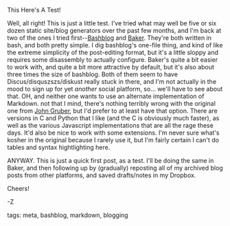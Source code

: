 This Here's A Test!

Well, all right! This is just a little test. I've tried what may well be five or six dozen static site/blog generators over the past few months, and I'm back at two of the ones I tried first--[Bashblog](https://github.com/cfenollosa/bashblog) and [Baker](https://github.com/taylorchu/baker). They're both written in bash, and both pretty simple. I dig bashblog's one-file thing, and kind of like the extreme simplicity of the post-editing format, but it's a little sloppy and requires some disassembly to actually configure. Baker's quite a bit easier to work with, and quite a bit more attractive by default, but it's also about three times the size of bashblog. Both of them seem to have Discus/disquszszs/diskust really stuck in there, and I'm not actually in the mood to sign up for yet _another_ social platform, so... we'll have to see about that. OH, and neither one wants to use an alternate implementation of Markdown. not that I mind, there's nothing terribly wrong with the original one from [John Gruber](http://daringfireball.net), but I'd prefer to at least have that option. There are versions in C and Python that I like (and the C is obviously much faster), as well as the various Javascript implementations that are all the rage these days. It'd also be nice to work with some extensions. I'm never sure what's kosher in the original because I rarely use it, but I'm fairly certain I can't do tables and syntax hightlighting here.

ANYWAY. This is just a quick first post, as a test. I'll be doing the same in Baker, and then following up by (gradually) reposting all of my archived blog posts from other platforms, and saved drafts/notes in my Dropbox.

Cheers!

-Z

tags: meta, bashblog, markdown, blogging 

